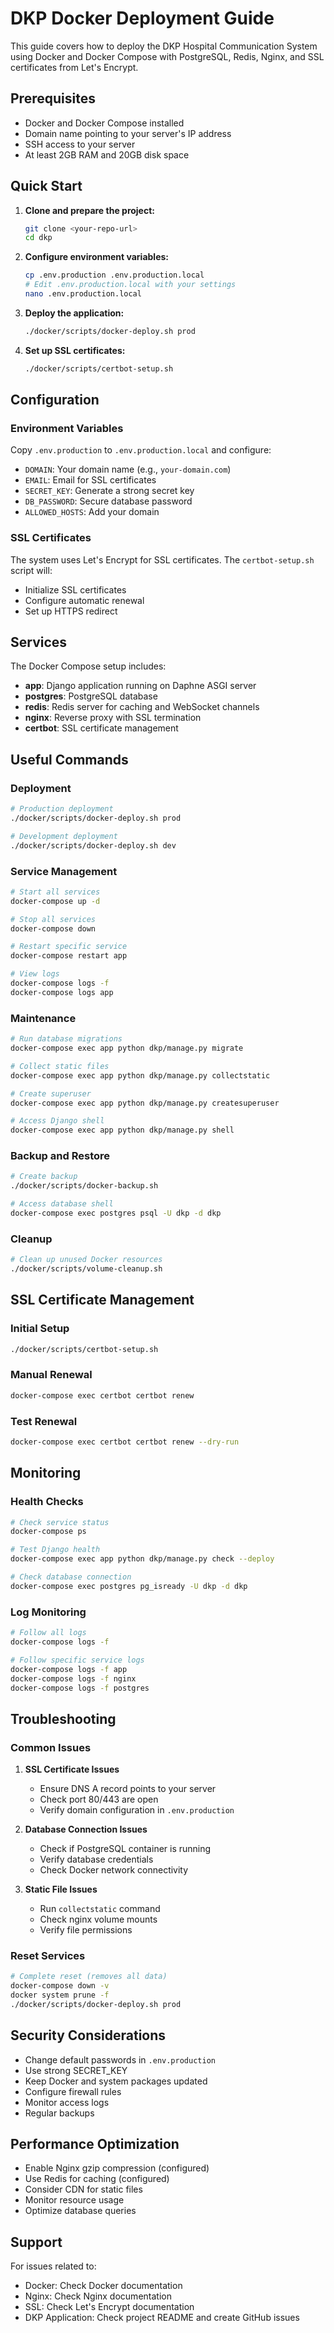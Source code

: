 # DKP Docker Deployment Guide

This guide covers how to deploy the DKP Hospital Communication System using Docker and Docker Compose with PostgreSQL, Redis, Nginx, and SSL certificates from Let's Encrypt.

## Prerequisites

- Docker and Docker Compose installed
- Domain name pointing to your server's IP address
- SSH access to your server
- At least 2GB RAM and 20GB disk space

## Quick Start

1. **Clone and prepare the project:**
   ```bash
   git clone <your-repo-url>
   cd dkp
   ```

2. **Configure environment variables:**
   ```bash
   cp .env.production .env.production.local
   # Edit .env.production.local with your settings
   nano .env.production.local
   ```

3. **Deploy the application:**
   ```bash
   ./docker/scripts/docker-deploy.sh prod
   ```

4. **Set up SSL certificates:**
   ```bash
   ./docker/scripts/certbot-setup.sh
   ```

## Configuration

### Environment Variables

Copy `.env.production` to `.env.production.local` and configure:

- `DOMAIN`: Your domain name (e.g., `your-domain.com`)
- `EMAIL`: Email for SSL certificates
- `SECRET_KEY`: Generate a strong secret key
- `DB_PASSWORD`: Secure database password
- `ALLOWED_HOSTS`: Add your domain

### SSL Certificates

The system uses Let's Encrypt for SSL certificates. The `certbot-setup.sh` script will:
- Initialize SSL certificates
- Configure automatic renewal
- Set up HTTPS redirect

## Services

The Docker Compose setup includes:

- **app**: Django application running on Daphne ASGI server
- **postgres**: PostgreSQL database
- **redis**: Redis server for caching and WebSocket channels
- **nginx**: Reverse proxy with SSL termination
- **certbot**: SSL certificate management

## Useful Commands

### Deployment
```bash
# Production deployment
./docker/scripts/docker-deploy.sh prod

# Development deployment
./docker/scripts/docker-deploy.sh dev
```

### Service Management
```bash
# Start all services
docker-compose up -d

# Stop all services
docker-compose down

# Restart specific service
docker-compose restart app

# View logs
docker-compose logs -f
docker-compose logs app
```

### Maintenance
```bash
# Run database migrations
docker-compose exec app python dkp/manage.py migrate

# Collect static files
docker-compose exec app python dkp/manage.py collectstatic

# Create superuser
docker-compose exec app python dkp/manage.py createsuperuser

# Access Django shell
docker-compose exec app python dkp/manage.py shell
```

### Backup and Restore
```bash
# Create backup
./docker/scripts/docker-backup.sh

# Access database shell
docker-compose exec postgres psql -U dkp -d dkp
```

### Cleanup
```bash
# Clean up unused Docker resources
./docker/scripts/volume-cleanup.sh
```

## SSL Certificate Management

### Initial Setup
```bash
./docker/scripts/certbot-setup.sh
```

### Manual Renewal
```bash
docker-compose exec certbot certbot renew
```

### Test Renewal
```bash
docker-compose exec certbot certbot renew --dry-run
```

## Monitoring

### Health Checks
```bash
# Check service status
docker-compose ps

# Test Django health
docker-compose exec app python dkp/manage.py check --deploy

# Check database connection
docker-compose exec postgres pg_isready -U dkp -d dkp
```

### Log Monitoring
```bash
# Follow all logs
docker-compose logs -f

# Follow specific service logs
docker-compose logs -f app
docker-compose logs -f nginx
docker-compose logs -f postgres
```

## Troubleshooting

### Common Issues

1. **SSL Certificate Issues**
   - Ensure DNS A record points to your server
   - Check port 80/443 are open
   - Verify domain configuration in `.env.production`

2. **Database Connection Issues**
   - Check if PostgreSQL container is running
   - Verify database credentials
   - Check Docker network connectivity

3. **Static File Issues**
   - Run `collectstatic` command
   - Check nginx volume mounts
   - Verify file permissions

### Reset Services
```bash
# Complete reset (removes all data)
docker-compose down -v
docker system prune -f
./docker/scripts/docker-deploy.sh prod
```

## Security Considerations

- Change default passwords in `.env.production`
- Use strong SECRET_KEY
- Keep Docker and system packages updated
- Configure firewall rules
- Monitor access logs
- Regular backups

## Performance Optimization

- Enable Nginx gzip compression (configured)
- Use Redis for caching (configured)
- Consider CDN for static files
- Monitor resource usage
- Optimize database queries

## Support

For issues related to:
- Docker: Check Docker documentation
- Nginx: Check Nginx documentation
- SSL: Check Let's Encrypt documentation
- DKP Application: Check project README and create GitHub issues